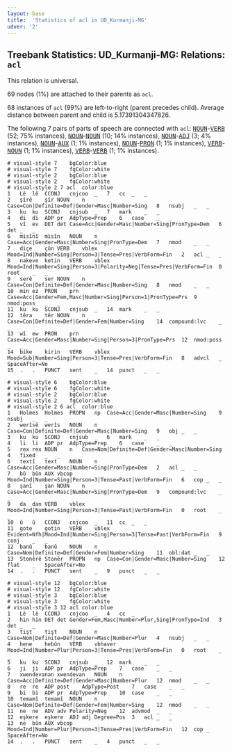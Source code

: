 ```yaml
---
layout: base
title:  'Statistics of acl in UD_Kurmanji-MG'
udver: '2'
---
```


## Treebank Statistics: UD_Kurmanji-MG: Relations: `acl`

This relation is universal.

69 nodes (1%) are attached to their parents as `acl`.

68 instances of `acl` (99%) are left-to-right (parent precedes child).
Average distance between parent and child is 5.17391304347826.

The following 7 pairs of parts of speech are connected with `acl`: <tt><a href="kmr_mg-pos-NOUN.html">NOUN</a></tt>-<tt><a href="kmr_mg-pos-VERB.html">VERB</a></tt> (52; 75% instances), <tt><a href="kmr_mg-pos-NOUN.html">NOUN</a></tt>-<tt><a href="kmr_mg-pos-NOUN.html">NOUN</a></tt> (10; 14% instances), <tt><a href="kmr_mg-pos-NOUN.html">NOUN</a></tt>-<tt><a href="kmr_mg-pos-ADJ.html">ADJ</a></tt> (3; 4% instances), <tt><a href="kmr_mg-pos-NOUN.html">NOUN</a></tt>-<tt><a href="kmr_mg-pos-AUX.html">AUX</a></tt> (1; 1% instances), <tt><a href="kmr_mg-pos-NOUN.html">NOUN</a></tt>-<tt><a href="kmr_mg-pos-PRON.html">PRON</a></tt> (1; 1% instances), <tt><a href="kmr_mg-pos-VERB.html">VERB</a></tt>-<tt><a href="kmr_mg-pos-NOUN.html">NOUN</a></tt> (1; 1% instances), <tt><a href="kmr_mg-pos-VERB.html">VERB</a></tt>-<tt><a href="kmr_mg-pos-VERB.html">VERB</a></tt> (1; 1% instances).


~~~ conllu
# visual-style 7	bgColor:blue
# visual-style 7	fgColor:white
# visual-style 2	bgColor:blue
# visual-style 2	fgColor:white
# visual-style 2 7 acl	color:blue
1	Lê	lê	CCONJ	cnjcoo	_	7	cc	_	_
2	şîrê	şîr	NOUN	n	Case=Con|Definite=Def|Gender=Masc|Number=Sing	8	nsubj	_	_
3	ku	ku	SCONJ	cnjsub	_	7	mark	_	_
4	di	di	ADP	pr	AdpType=Prep	6	case	_	_
5	vî	ev	DET	det	Case=Acc|Gender=Masc|Number=Sing|PronType=Dem	6	det	_	_
6	misînî	misîn	NOUN	n	Case=Acc|Gender=Masc|Number=Sing|PronType=Dem	7	nmod	_	_
7	diçe	çûn	VERB	vblex	Mood=Ind|Number=Sing|Person=3|Tense=Pres|VerbForm=Fin	2	acl	_	_
8	nakeve	ketin	VERB	vblex	Mood=Ind|Number=Sing|Person=3|Polarity=Neg|Tense=Pres|VerbForm=Fin	0	root	_	_
9	serê	ser	NOUN	n	Case=Con|Definite=Def|Gender=Masc|Number=Sing	8	nmod	_	_
10	min	ez	PRON	prn	Case=Acc|Gender=Fem,Masc|Number=Sing|Person=1|PronType=Prs	9	nmod:poss	_	_
11	ku	ku	SCONJ	cnjsub	_	14	mark	_	_
12	têra	têr	NOUN	n	Case=Con|Definite=Def|Gender=Fem|Number=Sing	14	compound:lvc	_	_
13	wî	ew	PRON	prn	Case=Acc|Gender=Masc|Number=Sing|Person=3|PronType=Prs	12	nmod:poss	_	_
14	bike	kirin	VERB	vblex	Mood=Sub|Number=Sing|Person=3|Tense=Pres|VerbForm=Fin	8	advcl	_	SpaceAfter=No
15	.	.	PUNCT	sent	_	14	punct	_	_

~~~


~~~ conllu
# visual-style 6	bgColor:blue
# visual-style 6	fgColor:white
# visual-style 2	bgColor:blue
# visual-style 2	fgColor:white
# visual-style 2 6 acl	color:blue
1	Holmes	Holmes	PROPN	np	Case=Acc|Gender=Masc|Number=Sing	9	nsubj	_	_
2	werîsê	werîs	NOUN	n	Case=Con|Definite=Def|Gender=Masc|Number=Sing	9	obj	_	_
3	ku	ku	SCONJ	cnjsub	_	6	mark	_	_
4	li	li	ADP	pr	AdpType=Prep	6	case	_	_
5	rex	rex	NOUN	n	Case=Nom|Definite=Def|Gender=Masc|Number=Sing	4	fixed	_	_
6	textî	text	NOUN	n	Case=Acc|Gender=Masc|Number=Sing|PronType=Dem	2	acl	_	_
7	bû	bûn	AUX	vbcop	Mood=Ind|Number=Sing|Person=3|Tense=Past|VerbForm=Fin	6	cop	_	_
8	şanî	şan	NOUN	n	Case=Acc|Gender=Masc|Number=Sing|PronType=Dem	9	compound:lvc	_	_
9	da	dan	VERB	vblex	Mood=Ind|Number=Sing|Person=3|Tense=Past|VerbForm=Fin	0	root	_	_
10	û	û	CCONJ	cnjcoo	_	11	cc	_	_
11	gote	gotin	VERB	vblex	Evident=Nfh|Mood=Ind|Number=Sing|Person=3|Tense=Past|VerbForm=Fin	9	conj	_	_
12	banû	banû	NOUN	n	Case=Nom|Definite=Def|Gender=Fem|Number=Sing	11	obl:dat	_	_
13	Stonêrê	Stonêr	PROPN	np	Case=Con|Gender=Masc|Number=Sing	12	flat	_	SpaceAfter=No
14	.	.	PUNCT	sent	_	9	punct	_	_

~~~


~~~ conllu
# visual-style 12	bgColor:blue
# visual-style 12	fgColor:white
# visual-style 3	bgColor:blue
# visual-style 3	fgColor:white
# visual-style 3 12 acl	color:blue
1	Lê	lê	CCONJ	cnjcoo	_	4	cc	_	_
2	hin	hin	DET	det	Gender=Fem,Masc|Number=Plur,Sing|PronType=Ind	3	det	_	_
3	tişt	tişt	NOUN	n	Case=Nom|Definite=Def|Gender=Masc|Number=Plur	4	nsubj	_	_
4	hene	hebûn	VERB	vbhaver	Mood=Ind|Number=Plur|Person=3|Tense=Pres|VerbForm=Fin	0	root	_	_
5	ku	ku	SCONJ	cnjsub	_	12	mark	_	_
6	ji	ji	ADP	pr	AdpType=Prep	7	case	_	_
7	xwendevanan	xwendevan	NOUN	n	Case=Acc|Definite=Def|Gender=Masc|Number=Plur	12	nmod	_	_
8	re	re	ADP	post	AdpType=Post	7	case	_	_
9	bi	bi	ADP	pr	AdpType=Prep	10	case	_	_
10	temamî	temamî	NOUN	n	Case=Nom|Definite=Def|Gender=Fem|Number=Sing	12	nmod	_	_
11	ne	ne	ADV	adv	Polarity=Neg	12	advmod	_	_
12	eşkere	eşkere	ADJ	adj	Degree=Pos	3	acl	_	_
13	ne	bûn	AUX	vbcop	Mood=Ind|Number=Plur|Person=3|Tense=Pres|VerbForm=Fin	12	cop	_	SpaceAfter=No
14	.	.	PUNCT	sent	_	4	punct	_	_

~~~


